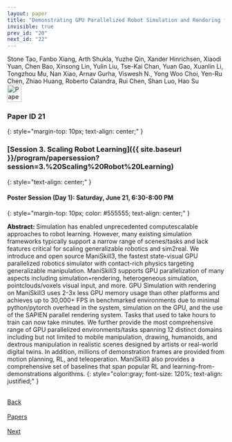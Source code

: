 ```yaml
---
layout: paper
title: "Demonstrating GPU Parallelized Robot Simulation and Rendering for Generalizable Embodied AI with ManiSkill3"
invisible: true
prev_id: "20"
next_id: "22"
---
```

<div class="paper-authors">
  <div class="paper-author-box">
    <div class="paper-author-name">Stone Tao, Fanbo Xiang, Arth Shukla, Yuzhe Qin, Xander Hinrichsen, Xiaodi Yuan, Chen Bao, Xinsong Lin, Yulin Liu, Tse-Kai Chan, Yuan Gao, Xuanlin Li, Tongzhou Mu, Nan Xiao, Arnav Gurha, Viswesh N., Yong Woo Choi, Yen-Ru Chen, Zhiao Huang, Roberto Calandra, Rui Chen, Shan Luo, Hao Su</div>
    <div class="paper-author-uni"></div>
  </div>
</div>

<div class="paper-pdf">
  <div>
    <a href="https://www.roboticsproceedings.org/rss21/p021.pdf" title="Download PDF" target="_blank">
      <img src="{{ site.baseurl }}/images/paper_link_cardinal_red.png" alt="Paper PDF" width="33" height="40" />
    </a>
  </div>
</div>

### Paper ID 21
{: style="margin-top: 10px; text-align: center;" }

### [Session 3. Scaling Robot Learning]({{ site.baseurl }}/program/papersession?session=3.%20Scaling%20Robot%20Learning)
{: style="text-align: center;" }

#### Poster Session (Day 1): Saturday, June 21, 6:30-8:00 PM
{: style="margin-top: 10px; color: #555555; text-align: center;" }

<b style="color: black;">Abstract: </b>Simulation has enabled unprecedented computescalable approaches to robot learning. However, many existing simulation frameworks typically support a narrow range of scenes/tasks and lack features critical for scaling generalizable robotics and sim2real. We introduce and open source ManiSkill3, the fastest state-visual GPU parallelized robotics simulator with contact-rich physics targeting generalizable manipulation. ManiSkill3 supports GPU parallelization of many aspects including simulation+rendering, heterogeneous simulation, pointclouds/voxels visual input, and more. GPU Simulation with rendering on ManiSkill3 uses 2-3x less GPU memory usage than other platforms and achieves up to 30,000+ FPS in benchmarked environments due to minimal python/pytorch overhead in the system, simulation on the GPU, and the use of the SAPIEN parallel rendering system. Tasks that used to take hours to train can now take minutes. We further provide the most comprehensive range of GPU parallelized environments/tasks spanning 12 distinct domains including but not limited to mobile manipulation, drawing, humanoids, and dextrous manipulation in realistic scenes designed by artists or real-world digital twins. In addition, millions of demonstration frames are provided from motion planning, RL, and teleoperation. ManiSkill3 also provides a comprehensive set of baselines that span popular RL and learning-from-demonstrations algorithms.
{: style="color:gray; font-size: 120%; text-align: justified;" }

<div class="paper-menu">
  <div class="paper-menu-inner">
    <a href="{{ site.baseurl }}/program/papers/20/" title="Previous Paper">
            <div class="paper-menu-icon">
                <i class="fas fa-arrow-left"></i><br>
                <span class="paper-menu-label">Back</span>
            </div>
        </a>
    <a href="{{ site.baseurl }}/program/papers" title="All Papers">
      <div class="paper-menu-icon">
        <i class="fas fa-list"></i><br>
        <span class="paper-menu-label">Papers</span>
      </div>
    </a>
    <a href="{{ site.baseurl }}/program/papers/22/" title="Next Paper">
            <div class="paper-menu-icon">
                <i class="fas fa-arrow-right"></i><br>
                <span class="paper-menu-label">Next</span>
            </div>
        </a>
  </div>
</div>
